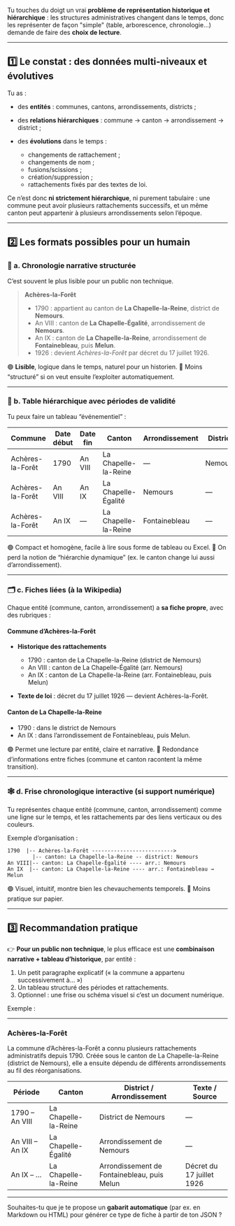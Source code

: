 Tu touches du doigt un vrai **problème de représentation historique et hiérarchique** :
les structures administratives changent dans le temps, donc les représenter de façon "simple" (table, arborescence, chronologie…) demande de faire des **choix de lecture**.

---

## 1️⃣ Le constat : des données multi-niveaux et évolutives

Tu as :

* des **entités** : communes, cantons, arrondissements, districts ;
* des **relations hiérarchiques** : commune → canton → arrondissement → district ;
* des **évolutions** dans le temps :

  * changements de rattachement ;
  * changements de nom ;
  * fusions/scissions ;
  * création/suppression ;
  * rattachements fixés par des textes de loi.

Ce n’est donc **ni strictement hiérarchique**, ni purement tabulaire :
une commune peut avoir plusieurs rattachements successifs, et un même canton peut appartenir à plusieurs arrondissements selon l’époque.

---

## 2️⃣ Les formats possibles pour un humain

### 🧭 a. **Chronologie narrative structurée**

C’est souvent le plus lisible pour un public non technique.

> **Achères-la-Forêt**
>
> * 1790 : appartient au canton de **La Chapelle-la-Reine**, district de **Nemours**.
> * An VIII : canton de **La Chapelle-Égalité**, arrondissement de **Nemours**.
> * An IX : canton de **La Chapelle-la-Reine**, arrondissement de **Fontainebleau**, puis **Melun**.
> * 1926 : devient *Achères-la-Forêt* par décret du 17 juillet 1926.

🟢 **Lisible**, logique dans le temps, naturel pour un historien.
🔴 Moins “structuré” si on veut ensuite l’exploiter automatiquement.

---

### 🧩 b. **Table hiérarchique avec périodes de validité**

Tu peux faire un tableau “événementiel” :

| Commune          | Date début | Date fin | Canton               | Arrondissement | District | Source / texte    |
| ---------------- | ---------- | -------- | -------------------- | -------------- | -------- | ----------------- |
| Achères-la-Forêt | 1790       | An VIII  | La Chapelle-la-Reine | —              | Nemours  | —                 |
| Achères-la-Forêt | An VIII    | An IX    | La Chapelle-Égalité  | Nemours        | —        | —                 |
| Achères-la-Forêt | An IX      | —        | La Chapelle-la-Reine | Fontainebleau  | —        | Décret 1926-07-17 |

🟢 Compact et homogène, facile à lire sous forme de tableau ou Excel.
🔴 On perd la notion de “hiérarchie dynamique” (ex. le canton change lui aussi d’arrondissement).

---

### 🗂️ c. **Fiches liées (à la Wikipedia)**

Chaque entité (commune, canton, arrondissement) a **sa fiche propre**, avec des rubriques :

#### Commune d’Achères-la-Forêt

* **Historique des rattachements**

  * 1790 : canton de La Chapelle-la-Reine (district de Nemours)
  * An VIII : canton de La Chapelle-Égalité (arr. Nemours)
  * An IX : canton de La Chapelle-la-Reine (arr. Fontainebleau, puis Melun)
* **Texte de loi** : décret du 17 juillet 1926 — devient Achères-la-Forêt.

#### Canton de La Chapelle-la-Reine

* 1790 : dans le district de Nemours
* An IX : dans l’arrondissement de Fontainebleau, puis Melun.

🟢 Permet une lecture par entité, claire et narrative.
🔴 Redondance d’informations entre fiches (commune et canton racontent la même transition).

---

### 🕸️ d. **Frise chronologique interactive (si support numérique)**

Tu représentes chaque entité (commune, canton, arrondissement) comme une ligne sur le temps, et les rattachements par des liens verticaux ou des couleurs.

Exemple d’organisation :

```
1790  |-- Achères-la-Forêt -------------------------->
        |-- canton: La Chapelle-la-Reine -- district: Nemours
An VIII|-- canton: La Chapelle-Égalité ---- arr.: Nemours
An IX  |-- canton: La Chapelle-la-Reine ---- arr.: Fontainebleau → Melun
```

🟢 Visuel, intuitif, montre bien les chevauchements temporels.
🔴 Moins pratique sur papier.

---

## 3️⃣ Recommandation pratique

👉 **Pour un public non technique**, le plus efficace est une **combinaison narrative + tableau d’historique**, par entité :

1. Un petit paragraphe explicatif (« la commune a appartenu successivement à… »)
2. Un tableau structuré des périodes et rattachements.
3. Optionnel : une frise ou schéma visuel si c’est un document numérique.

Exemple :

---

### Achères-la-Forêt

La commune d’Achères-la-Forêt a connu plusieurs rattachements administratifs depuis 1790.
Créée sous le canton de La Chapelle-la-Reine (district de Nemours), elle a ensuite dépendu de différents arrondissements au fil des réorganisations.

| Période         | Canton               | District / Arrondissement                   | Texte / Source            |
| --------------- | -------------------- | ------------------------------------------- | ------------------------- |
| 1790 – An VIII  | La Chapelle-la-Reine | District de Nemours                         | —                         |
| An VIII – An IX | La Chapelle-Égalité  | Arrondissement de Nemours                   | —                         |
| An IX – …       | La Chapelle-la-Reine | Arrondissement de Fontainebleau, puis Melun | Décret du 17 juillet 1926 |

---

Souhaites-tu que je te propose un **gabarit automatique** (par ex. en Markdown ou HTML) pour générer ce type de fiche à partir de ton JSON ?
